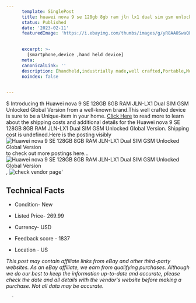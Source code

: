 ```yaml
---
      template: SinglePost
      title: huawei nova 9 se 128gb 8gb ram jln lx1 dual sim gsm unlocked global version
      status: Published
      date: '2023-02-11'
      featuredImage: 'https://i.ebayimg.com/thumbs/images/g/yR8AAOSwaQFjDasD/s-l225.jpg'
       

      excerpt: >-
        [smartphone,device ,hand held device]
      meta:
      canonicalLink: ''
      description: [handheld,industrially made,well crafted,Portable,Mobile,Compact,Convenient,Lightweight,Maneuverable,Man-portable,Miniature,Carriable,Hand-held,Light,Holdable,Transportable,Mobile device,Pocket-sized,On-the-go,Wireless,Cordless,Compact size,Convenient size, smartphone,device ,hand held device]
      noindex: false
      

---
```

$
      Introducing th Huawei nova 9 SE 128GB 8GB RAM JLN-LX1 Dual SIM GSM Unlocked Global Version from a well-known brand.This well crafted device  is sure to be a Unique-item in your home. [Click Here](https://www.ebay.com/itm/255701280780?hash=item3b88fbe80c%3Ag%3AyR8AAOSwaQFjDasD&mkevt=1&mkcid=1&mkrid=711-53200-19255-0&campid=%253CePNCampaignId%253E&customid=%253CreferenceId%253E&toolid=10049) to read more to learn about the shipping costs and additional details for the Huawei nova 9 SE 128GB 8GB RAM JLN-LX1 Dual SIM GSM Unlocked Global Version. Shipping cost is undefined.Here is the posting visibly ![Huawei nova 9 SE 128GB 8GB RAM JLN-LX1 Dual SIM GSM Unlocked Global Version](https://i.ebayimg.com/thumbs/images/g/yR8AAOSwaQFjDasD/s-l225.jpg) to check out more postings here... ![Huawei nova 9 SE 128GB 8GB RAM JLN-LX1 Dual SIM GSM Unlocked Global Version](https://i.ebayimg.com/images/g/yR8AAOSwaQFjDasD/s-l960.jpg), ![check vendor page]()'

      

 ## Technical Facts 



     
      

 - Condition- New 


      

 - Listed Price- 269.99 


      

 - Currency- USD 


      

 - Feedback score - 1837 


      

 - Location - US 


      
      

 *_This post may contain affiliate links from eBay and other third-party websites. As an eBay affiliate, we earn from qualifying purchases. Although we do our best to keep the information up-to-date and accurate, please check the date and all details with the vendor's website before making a purchase. Not all data may be accurate._*




      -
